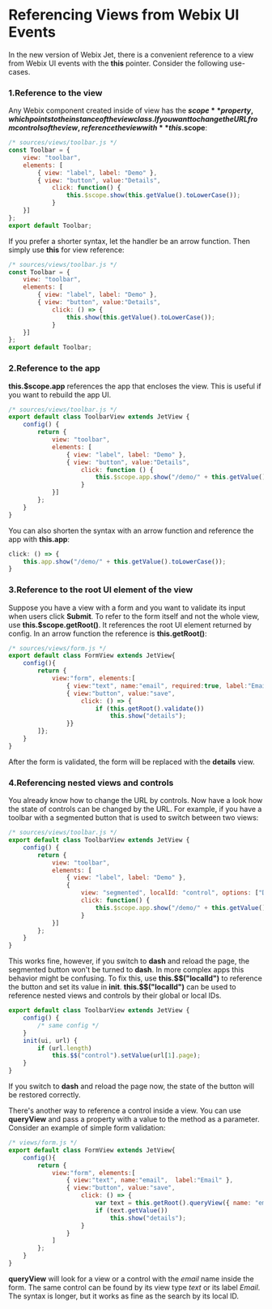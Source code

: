 # Referencing Views from Webix UI Events

In the new version of Webix Jet, there is a convenient reference to a view from Webix UI events with the **this** pointer. Consider the following use-cases.

### 1.Reference to the view

Any Webix component created inside of view has the **$scope** property, which points to the instance of the view class. If you want to change the URL from controls of the view, reference the view with **this.$scope**:

```js
/* sources/views/toolbar.js */
const Toolbar = {
    view: "toolbar",
    elements: [
        { view: "label", label: "Demo" },
        { view: "button", value:"Details",
            click: function() {
                this.$scope.show(this.getValue().toLowerCase());
            }
    }]
};
export default Toolbar;
```

If you prefer a shorter syntax, let the handler be an arrow function. Then simply use **this** for view reference:

```js
/* sources/views/toolbar.js */
const Toolbar = {
    view: "toolbar",
    elements: [
        { view: "label", label: "Demo" },
        { view: "button", value:"Details",
            click: () => {
                this.show(this.getValue().toLowerCase());
            }
    }]
};
export default Toolbar;
```

### 2.Reference to the app

**this.$scope.app** references the app that encloses the view. This is useful if you want to rebuild the app UI.

```js
/* sources/views/toolbar.js */
export default class ToolbarView extends JetView {
    config() {
        return {
            view: "toolbar",
            elements: [
                { view: "label", label: "Demo" },
                { view: "button", value:"Details",
                    click: function () {
                        this.$scope.app.show("/demo/" + this.getValue().toLowerCase());
                    }
            }]
        };
    }
}
```

You can also shorten the syntax with an arrow function and reference the app with **this.app**:

```js
click: () => {
    this.app.show("/demo/" + this.getValue().toLowerCase());
}
```

### 3.Reference to the root UI element of the view

Suppose you have a view with a form and you want to validate its input when users click **Submit**. To refer to the form itself and not the whole view, use **this.$scope.getRoot\(\)**. It references the root UI element returned by config. In an arrow function the reference is **this.getRoot\(\)**:

```js
/* sources/views/form.js */
export default class FormView extends JetView{
    config(){
        return { 
            view:"form", elements:[
                { view:"text", name:"email", required:true, label:"Email" },
                { view:"button", value:"save", 
                    click: () => {
                        if (this.getRoot().validate())
                            this.show("details");
                }}
        ]};
    }
}
```

After the form is validated, the form will be replaced with the **details** view. 

### 4.Referencing nested views and controls

You already know how to change the URL by controls. Now have a look how the state of controls can be changed by the URL. For example, if you have a toolbar with a segmented button that is used to switch between two views:

```js
/* sources/views/toolbar.js */
export default class ToolbarView extends JetView {
    config() {
        return {
            view: "toolbar",
            elements: [
                { view: "label", label: "Demo" }, 
                {
                    view: "segmented", localId: "control", options: ["Details", "Dash"],
                    click: function() {
                        this.$scope.app.show("/demo/" + this.getValue().toLowerCase());
                    }
            }]
        };
    }
}
```

This works fine, however, if you switch to **dash** and reload the page, the segmented button won't be turned to **dash**. In more complex apps this behavior might be confusing. To fix this, use **this.\$\$("localId")** to reference the button and set its value in **init**. **this.\$\$("localId")** can be used to reference nested views and controls by their global or local IDs.

```js
export default class ToolbarView extends JetView {
    config() {
        /* same config */
    }
    init(ui, url) {
        if (url.length)
            this.$$("control").setValue(url[1].page);
    }
}
```

If you switch to **dash** and reload the page now, the state of the button will be restored correctly.

There's another way to reference a control inside a view. You can use **queryView** and pass a property with a value to the method as a parameter. Consider an example of simple form validation:

```js
/* views/form.js */
export default class FormView extends JetView{
    config(){
        return { 
            view:"form", elements:[
                { view:"text", name:"email",  label:"Email" },
                { view:"button", value:"save", 
                    click: () => {
                        var text = this.getRoot().queryView({ name: "email" })
                        if (text.getValue())
                            this.show("details");
                    } 
                }
            ]
        };
    }
}
```

**queryView** will look for a view or a control with the *email* name inside the form. The same control can be found by its view type *text* or its label *Email*. The syntax is longer, but it works as fine as the search by its local ID.

